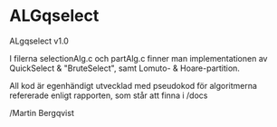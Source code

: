# ALGqselect
ALgqselect  v1.0

I filerna selectionAlg.c och partAlg.c finner man implementationen av QuickSelect & "BruteSelect", 
samt Lomuto- & Hoare-partition.

All kod är egenhändigt utvecklad med pseudokod för algoritmerna refererade enligt rapporten, som står att finna i /docs

/Martin Bergqvist
